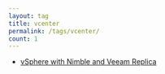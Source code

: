 ```yaml
---
layout: tag
title: vcenter
permalink: /tags/vcenter/
count: 1
---
```


- [vSphere with Nimble and Veeam Replica](https://networkingdream.com/server/vsphere-with-nimble-and-veeam-replica/)
